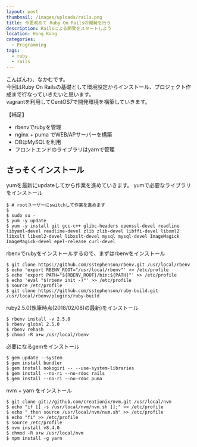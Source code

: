 ```yaml
---
layout: post
thumbnail: /images/uploads/rails.png
title: 今更改めて Ruby On Railsの開発を行う
description: Railsによる開発をスタートしよう
location: Hong Kong
categories:
  - Programming
tags:
  - ruby
  - rails
---
```

こんばんわ、なかむです。  
今回はRuby On Railsの基礎として環境設定からインストール、プロジェクト作成まで行なっていきたいと思います。  
vagrantを利用してCentOS7で開発環境を構築していきます。  
  
【補足】
* rbenvでrubyを管理
* nginx + puma でWEB/APサーバーを構築
* DBはMySQLを利用
* フロントエンドのライブラリはyarnで管理

## さっそくインストール
yumを最新にupdateしてから作業を進めていきます。
yumで必要なライブラリをインストール
```
$ # rootユーザーにswitchして作業を進めます
$ 
$ sudo su -
$ yum -y update
$ yum -y install git gcc-c++ glibc-headers openssl-devel readline libyaml-devel readline-devel zlib zlib-devel libffi-devel libxml2 libxslt libxml2-devel libxslt-devel mysql mysql-devel ImageMagick ImageMagick-devel epel-release curl-devel
```

rbenvでrubyをインストールするので、まずはrbenvをインストール
```
$ git clone https://github.com/sstephenson/rbenv.git /usr/local/rbenv
$ echo 'export RBENV_ROOT="/usr/local/rbenv"' >> /etc/profile
$ echo 'export PATH="${RBENV_ROOT}/bin:${PATH}"' >> /etc/profile
$ echo 'eval "$(rbenv init -)"' >> /etc/profile
$ source /etc/profile
$ git clone https://github.com/sstephenson/ruby-build.git /usr/local/rbenv/plugins/ruby-build
```

ruby2.5.0(執筆時点(2018/02/08)の最新)をインストール
```
$ rbenv install -v 2.5.0
$ rbenv global 2.5.0
$ rbenv rehash
$ chmod -R a+w /usr/local/rbenv
```

必要になるgemをインストール
```
$ gem update --system
$ gem install bundler
$ gem install nokogiri -- --use-system-libraries
$ gem install --no-ri --no-rdoc rails
$ gem install --no-ri --no-rdoc puma
```

nvm + yarn をインストール
```
$ git clone git://github.com/creationix/nvm.git /usr/local/nvm
$ echo "if [[ -s /usr/local/nvm/nvm.sh ]];" >> /etc/profile
$ echo " then source /usr/local/nvm/nvm.sh" >> /etc/profile
$ echo "fi" >> /etc/profile
$ source /etc/profile
$ nvm install v8.4.0
$ chmod -R a+w /usr/local/nvm
$ npm install -g yarn
```


